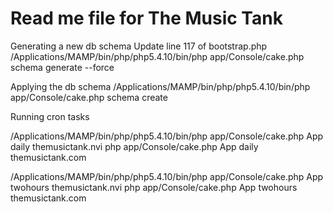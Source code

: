 # Read me file for The Music Tank

Generating a new db schema
 Update line 117 of bootstrap.php
/Applications/MAMP/bin/php/php5.4.10/bin/php app/Console/cake.php schema generate --force

Applying the db schema
/Applications/MAMP/bin/php/php5.4.10/bin/php app/Console/cake.php schema create

Running cron tasks

 /Applications/MAMP/bin/php/php5.4.10/bin/php app/Console/cake.php App daily themusictank.nvi
 php app/Console/cake.php App daily themusictank.com

 /Applications/MAMP/bin/php/php5.4.10/bin/php app/Console/cake.php App twohours themusictank.nvi
 php app/Console/cake.php App twohours themusictank.com
